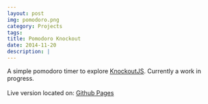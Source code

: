 ```yaml
---
layout: post
img: pomodoro.png
category: Projects
tags:
title: Pomodoro Knockout
date: 2014-11-20
description: |
---
```

A simple pomodoro timer to explore <a href="http://knockoutjs.com/">KnockoutJS</a>. Currently a work in progress.
<br>
<br>
Live version located on: <a href="http://pjleonard37.github.io/PomodoroKnockout/">Github Pages</a>
